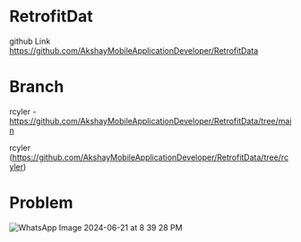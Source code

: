 # RetrofitDat



github Link https://github.com/AkshayMobileApplicationDeveloper/RetrofitData

# Branch 
rcyler          - https://github.com/AkshayMobileApplicationDeveloper/RetrofitData/tree/main

rcyler                             (https://github.com/AkshayMobileApplicationDeveloper/RetrofitData/tree/rcyler)


# Problem 
![WhatsApp Image 2024-06-21 at 8 39 28 PM](https://github.com/AkshayMobileApplicationDeveloper/RetrofitData/assets/168979855/bc25d09a-e947-4c25-9fcb-524e144cf43c)
